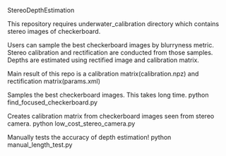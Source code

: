 StereoDepthEstimation

This repository requires underwater_calibration directory which contains stereo images of checkerboard.

Users can sample the best checkerboard images by blurryness metric.
Stereo calibration and rectification are conducted from those samples.
Depths are estimated using rectified image and calibration matrix.

Main result of this repo is a calibration matrix(calibration.npz) and rectification matrix(params.xml)

Samples the best checkerboard images. This takes long time.
python find_focused_checkerboard.py

Creates calibration matrix from checkerboard images seen from stereo camera.
python low_cost_stereo_camera.py 

Manually tests the accuracy of depth estimation!
python manual_length_test.py
